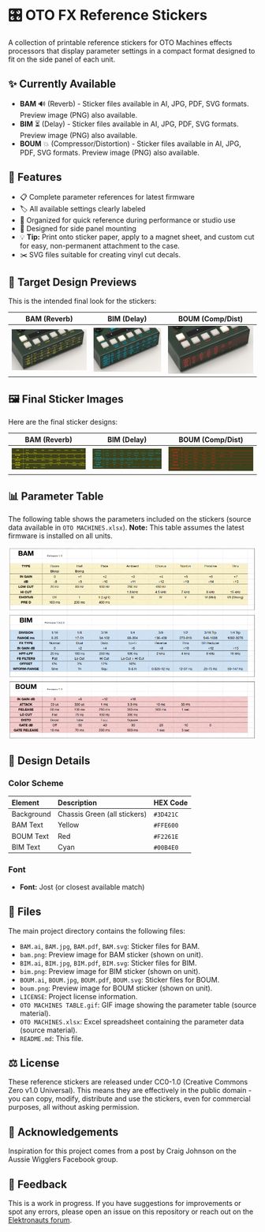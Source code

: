 # 🎛️ OTO FX Reference Stickers

A collection of printable reference stickers for OTO Machines effects processors that display parameter settings in a compact format designed to fit on the side panel of each unit.

## ✨ Currently Available

- **BAM** 🔊 (Reverb) - Sticker files available in AI, JPG, PDF, SVG formats. Preview image (PNG) also available.
- **BIM** ⏳ (Delay) - Sticker files available in AI, JPG, PDF, SVG formats. Preview image (PNG) also available.
- **BOUM** 💥 (Compressor/Distortion) - Sticker files available in AI, JPG, PDF, SVG formats. Preview image (PNG) also available.

## 🌟 Features

- 📋 Complete parameter references for latest firmware
- 🏷️ All available settings clearly labeled
- 🎹 Organized for quick reference during performance or studio use
- 📐 Designed for side panel mounting
- 💡 **Tip:** Print onto sticker paper, apply to a magnet sheet, and custom cut for easy, non-permanent attachment to the case.
- ✂️ SVG files suitable for creating vinyl cut decals.

## 🎯 Target Design Previews

This is the intended final look for the stickers:

| BAM (Reverb) | BIM (Delay) | BOUM (Comp/Dist) |
| :----------: | :--------------: | :---------: |
| ![BAM Sticker Preview](bam.png) | ![BIM Sticker Preview](bim.png) | ![BOUM Sticker Preview](boum.png) |

## 🖼️ Final Sticker Images

Here are the final sticker designs:

| BAM (Reverb) | BIM (Delay) | BOUM (Comp/Dist) |
| :----------: | :---------: | :--------------: |
| ![BAM Sticker](BAM.jpg) | ![BIM Sticker](BIM.jpg) | ![BOUM Sticker](BOUM.jpg) |

## 📊 Parameter Table

The following table shows the parameters included on the stickers (source data available in `OTO MACHINES.xlsx`). **Note:** This table assumes the latest firmware is installed on all units.

![OTO Machines Parameter Table](OTO%20MACHINES%20TABLE.gif)

## 🎨 Design Details

### Color Scheme

| Element    | Description                   | HEX Code  |
| :--------- | :---------------------------- | :-------- |
| Background | Chassis Green (all stickers) | `#3D421C` |
| BAM Text   | Yellow                        | `#FFE600` |
| BOUM Text  | Red                           | `#F2261E` |
| BIM Text   | Cyan                          | `#00B4E0` |

### Font

- **Font:** Jost (or closest available match)

## 📁 Files

The main project directory contains the following files:

- `BAM.ai`, `BAM.jpg`, `BAM.pdf`, `BAM.svg`: Sticker files for BAM.
- `bam.png`: Preview image for BAM sticker (shown on unit).
- `BIM.ai`, `BIM.jpg`, `BIM.pdf`, `BIM.svg`: Sticker files for BIM.
- `bim.png`: Preview image for BIM sticker (shown on unit).
- `BOUM.ai`, `BOUM.jpg`, `BOUM.pdf`, `BOUM.svg`: Sticker files for BOUM.
- `boum.png`: Preview image for BOUM sticker (shown on unit).
- `LICENSE`: Project license information.
- `OTO MACHINES TABLE.gif`: GIF image showing the parameter table (source material).
- `OTO MACHINES.xlsx`: Excel spreadsheet containing the parameter data (source material).
- `README.md`: This file.

## ⚖️ License

These reference stickers are released under CC0-1.0 (Creative Commons Zero v1.0 Universal). This means they are effectively in the public domain - you can copy, modify, distribute and use the stickers, even for commercial purposes, all without asking permission.

## 🙏 Acknowledgements

Inspiration for this project comes from a post by Craig Johnson on the Aussie Wigglers Facebook group.

## 💬 Feedback

This is a work in progress. If you have suggestions for improvements or spot any errors, please open an issue on this repository or reach out on the [Elektronauts forum](https://www.elektronauts.com/t/oto-machines-fx-bim-bam-boum/837/1066).
